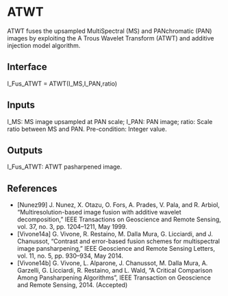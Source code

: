 # ATWT

ATWT fuses the upsampled MultiSpectral (MS) and PANchromatic (PAN) images by exploiting the A Trous Wavelet Transform (ATWT) and additive injection model algorithm.
 
## Interface

I_Fus_ATWT = ATWT(I_MS,I_PAN,ratio)

## Inputs

I_MS:           MS image upsampled at PAN scale;
I_PAN:          PAN image;
ratio:          Scale ratio between MS and PAN. Pre-condition: Integer value.

## Outputs

I_Fus_ATWT:     ATWT pasharpened image.
 
## References

- [Nunez99]       J. Nunez, X. Otazu, O. Fors, A. Prades, V. Pala, and R. Arbiol, “Multiresolution-based image fusion with additive wavelet decomposition,” IEEE Transactions on Geoscience and Remote Sensing, vol. 37, no. 3, pp. 1204–1211, May 1999.
- [Vivone14a]     G. Vivone, R. Restaino, M. Dalla Mura, G. Licciardi, and J. Chanussot, “Contrast and error-based fusion schemes for multispectral image pansharpening,” IEEE Geoscience and Remote Sensing Letters, vol. 11, no. 5, pp. 930–934, May 2014.
- [Vivone14b]     G. Vivone, L. Alparone, J. Chanussot, M. Dalla Mura, A. Garzelli, G. Licciardi, R. Restaino, and L. Wald, “A Critical Comparison Among Pansharpening Algorithms”,  IEEE Transaction on Geoscience and Remote Sensing, 2014. (Accepted)
